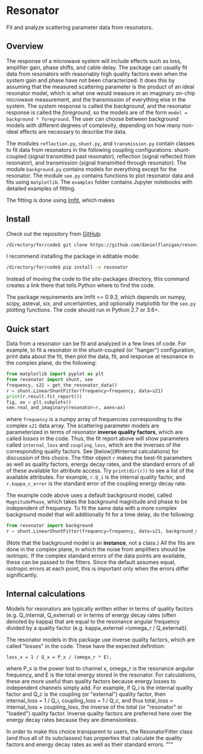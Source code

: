 # Resonator
Fit and analyze scattering parameter data from resonators.

## Overview
The response of a microwave system will include effects such as loss, amplifier gain, phase shifts, and cable delay.
The package can usually fit data from resonators with reasonably high quality factors even when the system gain and phase have not been characterized.
It does this by assuming that the measured scattering parameter is the product of an ideal resonator model, which is what one would measure in an imaginary on-chip microwave measurement, and the transmission of everything else in the system.
The system response is called the *background*, and the resonator response is called the *foreground*, so the models are of the form
`model = background * foreground`.
The user can choose between background models with different degrees of complexity, depending on how many non-ideal effects are necessary to describe the data.

The modules `reflection.py`, `shunt.py`, and `transmission.py` contain classes to fit data from resonators in the following coupling configurations: shunt-coupled (signal transmitted past resonator), reflection (signal reflected from resonator), and transmission (signal transmitted through resonator).
The module `background.py` contains models for everything except for the resonator.
The module `see.py` contains functions to plot resonator data and fits using `matplotlib`.
The `examples` folder contains Jupyter notebooks with detailed examples of fitting.

The fitting is done using [lmfit](https://lmfit.github.io/lmfit-py/), which makes 
## Install
Check out the repository from [GitHub](https://github.com/danielflanigan/resonator):
```bash
/directory/for/code$ git clone https://github.com/danielflanigan/resonator.git
```
I recommend installing the package in editable mode:
```bash
/directory/for/code$ pip install -e resonator
```
Instead of moving the code to the site-packages directory, this command creates a link there that tells Python where to find the code.

The package requirements are lmfit >= 0.9.3, which depends on numpy, scipy, asteval, six, and uncertainties, and optionally matplotlib for the `see.py` plotting functions.
The code should run in Python 2.7 or 3.6+.

## Quick start
Data from a resonator can be fit and analyzed in a few lines of code.
For example, to fit a resonator in the shunt-coupled (or "hanger") configuration, print data about the fit, then plot the data, fit, and response at resonance in the complex plane, do the following:
```python
from matplotlib import pyplot as plt
from resonator import shunt, see
frequency, s21 = get_the_resonator_data()
r = shunt.LinearShuntFitter(frequency=frequency, data=s21)
print(r.result.fit_report())
fig, ax = plt.subplots()
see.real_and_imaginary(resonator=r, axes=ax)
``` 
where `frequency` is a numpy array of frequencies corresponding to the complex `s21` data array.
The scattering parameter models are parameterized in terms of resonator **inverse quality factors**, which are called *losses* in the code.
Thus, the fit report above will show parameters called `internal_loss` and `coupling_loss`, which are the inverses of the corresponding quality factors. 
See [below](#Internal calculations) for discussion of this choice.
The fitter object `r` makes the best-fit parameters as well as quality factors, energy decay rates, and the standard errors of all of these available for attribute access.
Try `print(dir(r))` to see a list of the available attributes.
For example, `r.Q_i` is the internal quality factor, and `r.kappa_c_error` is the standard error of the coupling energy decay rate. 

The example code above uses a default background model, called `MagnitudePhase`, which takes the background magnitude and phase to be independent of frequency.
To fit the same data with a more complex background model that will additionally fit for a time delay, do the following:
```python
from resonator import background
r = shunt.LinearShuntFitter(frequency=frequency, data=s21, background_model=background.MagnitudePhaseDelay())
```
(Note that the background model is an **instance**, not a class.)
All the fits are done in the complex plane, in which the noise from amplifiers should be isotropic. If the complex standard errors of the data points are available, these can be passed to the fitters.
Since the default assumes equal, isotropic errors at each point, this is important only when the errors differ significantly.  

## Internal calculations
Models for resonators are typically written either in terms of quality factors (e.g. Q_internal, Q_external) or in terms
of energy decay rates (often denoted by kappa) that are equal to the resonance angular frequency divided by a quality factor (e.g.
kappa_external =\omega_r / Q_external)).

The resonator models in this package use inverse quality factors, which are called "losses" in the code.
These have the expected definition:
```
loss_x = 1 / Q_x = P_x / (omega_r * E),
```
where P_x is the power lost to channel x, omega_r is the resonance angular frequency, and E is the total energy stored in the resonator.
For calculations, these are more useful than quality factors because energy losses to independent channels simply add.
For example, if Q_i is the internal quality factor and Q_c is the coupling (or "external") quality factor, then
internal_loss = 1 / Q_i,
coupling_loss = 1 / Q_c,
and thus
total_loss = internal_loss + coupling_loss,
the inverse of the total (or "resonator" or "loaded") quality factor.
Inverse quality factors are preferred here over the energy decay rates because they are dimensionless.

In order to make this choice transparent to users, the ResonatorFitter class (and thus all of its subclasses) has
properties that calculate the quality factors and energy decay rates as well as their standard errors.
"""
